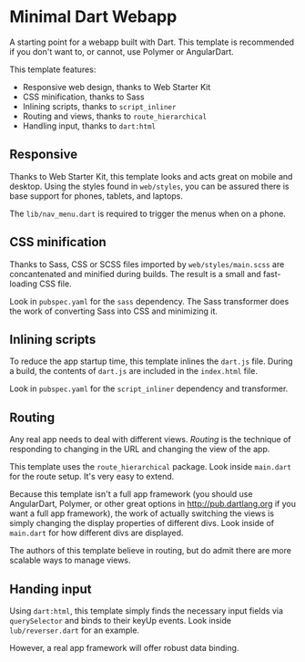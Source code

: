 # Minimal Dart Webapp

A starting point for a webapp built with Dart. This template
is recommended if you don't want to, or
cannot, use Polymer or AngularDart.

This template features:

* Responsive web design, thanks to Web Starter Kit
* CSS minification, thanks to Sass
* Inlining scripts, thanks to `script_inliner`
* Routing and views, thanks to `route_hierarchical`
* Handling input, thanks to `dart:html`

## Responsive

Thanks to Web Starter Kit, this template looks and acts great on
mobile and desktop. Using the styles found in `web/styles`, you can
be assured there is base support for phones, tablets, and laptops.

The `lib/nav_menu.dart` is required to trigger the menus when on a phone.

## CSS minification

Thanks to Sass, CSS or SCSS files imported by `web/styles/main.scss`
are concantenated and minified during builds. The result is a small
and fast-loading CSS file.

Look in `pubspec.yaml` for the `sass` dependency. The Sass transformer
does the work of converting Sass into CSS and minimizing it.

## Inlining scripts

To reduce the app startup time, this template inlines the `dart.js` file.
During a build, the contents of `dart.js` are included in the `index.html`
file.

Look in `pubspec.yaml` for the `script_inliner` dependency and transformer.

## Routing

Any real app needs to deal with different views. _Routing_ is the technique
of responding to changing in the URL and changing the view of the app.

This template uses the `route_hierarchical` package. Look inside `main.dart`
for the route setup. It's very easy to extend.

Because this template isn't a full app framework (you should use
AngularDart, Polymer, or other great options in http://pub.dartlang.org
if you want a full app framework), the work of actually switching the views
is simply changing the display properties of different divs. Look inside
of `main.dart` for how different divs are displayed.

The authors of this template believe in routing, but do admit there are
more scalable ways to manage views.

## Handing input

Using `dart:html`, this template simply finds the necessary input fields
via `querySelector` and binds to their keyUp events. Look inside
`lub/reverser.dart` for an example.

However, a real app framework will offer robust data binding.
